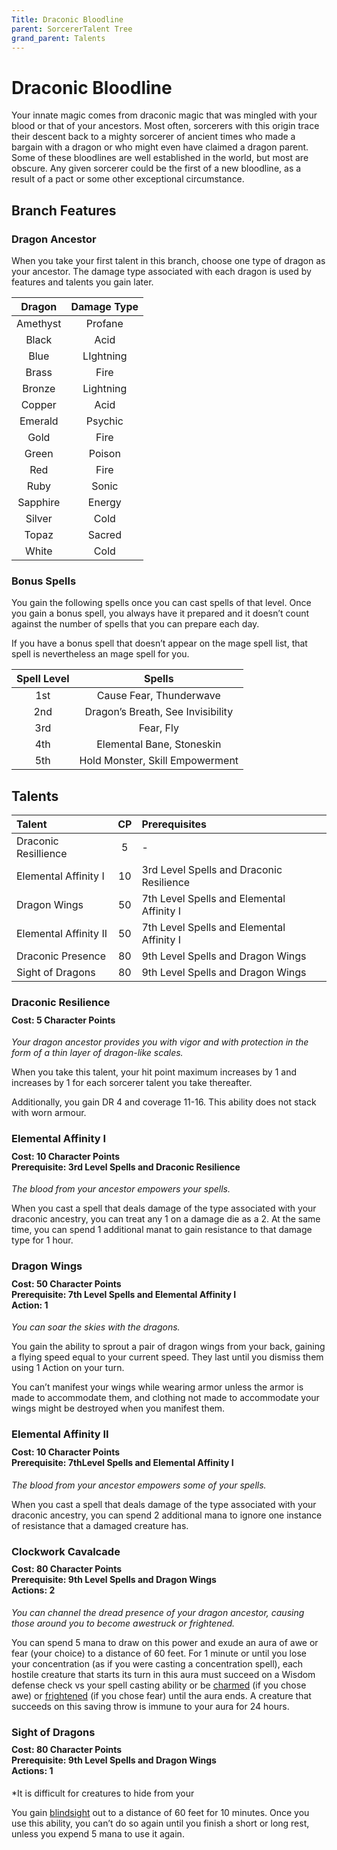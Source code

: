 ```yaml
---
Title: Draconic Bloodline
parent: SorcererTalent Tree
grand_parent: Talents
---
```

 
# Draconic Bloodline
Your innate magic comes from draconic magic that was mingled with your blood or that of your ancestors. Most often, sorcerers with this origin trace their descent back to a mighty sorcerer of ancient times who made a bargain with a dragon or who might even have claimed a dragon parent. Some of these bloodlines are well established in the world, but most are obscure. Any given sorcerer could be the first of a new bloodline, as a result of a pact or some other exceptional circumstance.


## Branch Features

### Dragon Ancestor
When you take your first talent in this branch, choose one type of dragon as your ancestor. The damage type associated with each dragon is used by features and talents you gain later.

| Dragon | Damage Type |
|:---------:|:----------:|
| Amethyst | Profane |
| Black | Acid |
| Blue | LIghtning |
| Brass | Fire |
| Bronze | Lightning |
| Copper | Acid |
| Emerald | Psychic|
| Gold | Fire |
| Green | Poison |
| Red | Fire |
| Ruby | Sonic |
| Sapphire | Energy |
| Silver | Cold |
| Topaz | Sacred |
| White | Cold |

### Bonus Spells
You gain the following spells once you can cast spells of that level. Once you gain a bonus spell, you always have it prepared and it doesn’t count against the number of spells that you can prepare each day.
 
If you have a bonus spell that doesn’t appear on the mage spell list, that spell is nevertheless an mage spell for you.

| Spell Level | Spells |
|:-----------:|:------:|
| 1st | Cause Fear, Thunderwave |
| 2nd | Dragon’s Breath, See Invisibility | 
| 3rd | Fear, Fly | 
| 4th | Elemental Bane, Stoneskin| 
| 5th | Hold Monster, Skill Empowerment | 

## Talents
 
| Talent | CP | Prerequisites |
|:-------|:--:|:--------------|
| Draconic Resillience  | 5  | - |  
| Elemental Affinity I | 10 | 3rd Level Spells and Draconic Resilience | 
| Dragon Wings | 50 | 7th Level Spells and Elemental Affinity I  |  
| Elemental Affinity II | 50 | 7th Level Spells and Elemental Affinity I |
| Draconic Presence | 80 | 9th Level Spells and Dragon Wings |  
| Sight of Dragons | 80 | 9th Level Spells and Dragon Wings |  

###  Draconic Resilience
<div style="margin-top:-10px;"></div>
 
#### **Cost:** 5 Character Points
*Your dragon ancestor provides you with vigor and with protection in the form of a thin layer of dragon-like scales.*

When you take this talent, your hit point maximum increases by 1 and increases by 1 for each sorcerer talent you take thereafter.

Additionally, you gain DR 4 and coverage 11-16. This ability does not stack with worn armour. 

### Elemental Affinity I
 
<div style="margin-top:-10px;"></div>
 
#### **Cost:** 10 Character Points<br>**Prerequisite:** 3rd Level Spells and Draconic Resilience
*The blood from your ancestor empowers your spells.*

When you cast a spell that deals damage of the type associated with your draconic ancestry, you can treat any 1 on a damage die as a 2. At the same time, you can spend 1 additional manat to gain resistance to that damage type for 1 hour.

### Dragon Wings 
<div style="margin-top:-10px;"></div>
 
#### **Cost:** 50 Character Points<br>**Prerequisite:** 7th Level Spells and Elemental Affinity I<br>**Action:** 1
*You can soar the skies with the dragons.*

You gain the ability to sprout a pair of dragon wings from your back, gaining a flying speed equal to your current speed. They last until you dismiss them using 1 Action on your turn.

You can’t manifest your wings while wearing armor unless the armor is made to accommodate them, and clothing not made to accommodate your wings might be destroyed when you manifest them.

### Elemental Affinity II
 
<div style="margin-top:-10px;"></div>
 
#### **Cost:** 10 Character Points<br>**Prerequisite:** 7thLevel Spells and Elemental Affinity I
*The blood from your ancestor empowers some of your spells.*

When you cast a spell that deals damage of the type associated with your draconic ancestry, you can spend 2 additional mana to ignore one instance of resistance that a damaged creature has.


### Clockwork Cavalcade
 
<div style="margin-top:-10px;"></div>
 
#### **Cost:** 80 Character Points<br>**Prerequisite:** 9th Level Spells and Dragon Wings<br>**Actions:** 2
*You can channel the dread presence of your dragon ancestor, causing those around you to become awestruck or frightened.*

You can spend 5 mana to draw on this power and exude an aura of awe or fear (your choice) to a distance of 60 feet. For 1 minute or until you lose your concentration (as if you were casting a concentration spell), each hostile creature that starts its turn in this aura must succeed on a Wisdom defense check vs your spell casting ability or be [charmed]() (if you chose awe) or [frightened]() (if you chose fear) until the aura ends. A creature that succeeds on this saving throw is immune to your aura for 24 hours.

### Sight of Dragons
<div style="margin-top:-10px;"></div>
 
#### **Cost:** 80 Character Points<br>**Prerequisite:** 9th Level Spells and Dragon Wings<br>**Actions:** 1
*It is difficult for creatures to hide from your 

You gain [blindsight]() out to a distance of 60 feet for 10 minutes. Once you use this ability, you can’t do so again until you finish a short or long rest, unless you expend 5 mana to use it again.
